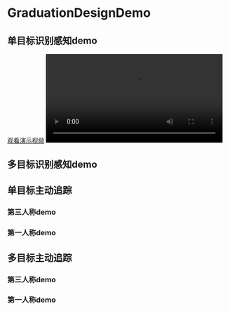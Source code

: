 # GraduationDesignDemo
## 单目标识别感知demo
[观看演示视频](./ods.mp4)
<video width="80%" controls>
  <source src="./ods.mp4" type="video/mp4">
</video>
## 多目标识别感知demo
## 单目标主动追踪
### 第三人称demo
### 第一人称demo
## 多目标主动追踪
### 第三人称demo
### 第一人称demo

